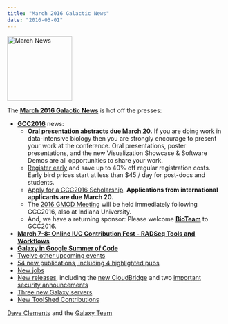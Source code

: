 ```yaml
---
title: "March 2016 Galactic News"
date: "2016-03-01"
---
```

<div class='right'>
<a href='/galaxy-updates/2016-03/'><img src="/src/images/galaxy-logos/GalaxyNews.png" alt="March News" width=150 /></a><br />
</div>

The **[March 2016 Galactic News](/galaxy-updates/2016-03/)** is hot off the presses:

* **[GCC2016](/galaxy-updates/2016-03/#gcc2016)** news:
  * **[Oral presentation abstracts due March 20](/galaxy-updates/2016-03/#gcc2016-abstract-submission-deadlines).** If you are doing work in data-intensive biology then you are strongly encourage to present your work at the conference.  Oral presentations, poster presentations, and the new Visualization Showcase & Software Demos are all opportunities to share your work.
  * [Register early](/galaxy-updates/2016-03/#gcc2016-early-registration) and save up to 40% off regular registration costs. Early bird prices start at less than $45 / day for post-docs and students.
  * [Apply for a GCC2016 Scholarship](/galaxy-updates/2016-03/#scholarships-international-application-deadline-is-march-20). **Applications from international applicants are due March 20.**
  * The [2016 GMOD Meeting](/galaxy-updates/2016-03/#gmod-meeting-june-30---july-1) will be held immediately following GCC2016, also at Indiana University.
  * And, we have a returning sponsor: Please welcome **[BioTeam](/galaxy-updates/2016-03/#sponsors)** to GCC2016.   
* **[March 7-8: Online IUC Contribution Fest - RADSeq Tools and Workflows](/galaxy-updates/2016-03/#march-7-8-online-iuc-contribution-fest---radseq-tools-and-workflows)**
* **[Galaxy in Google Summer of Code](/galaxy-updates/2016-03/#galaxy-in-google-summer-of-code)**
* [Twelve other upcoming events](/galaxy-updates/2016-03/#upcoming-events)
* [54 new publications, including 4 highlighted pubs](/galaxy-updates/2016-03/#new-papers)
* [New jobs](/galaxy-updates/2016-03/#whos-hiring)
* [New releases](/galaxy-updates/2016-03/#releases), including the [new CloudBridge](/galaxy-updates/2016-03/#cloudbridge-010) and two [important security announcements](/galaxy-updates/2016-03/#security-announcements)
* [Three new Galaxy servers](/galaxy-updates/2016-03/#new-public-galaxy-servers)
* [New ToolShed Contributions](/galaxy-updates/2016-03/#toolshed-contributions)

[Dave Clements](/people/dave-clements/) and the [Galaxy Team](/src/galaxy-team/)
